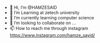 - 👋 Hi, I’m @HAMZESAID
- 👀 I’m Learning at zetech university
- 🌱 I’m currently learning computer science
- 💞️ I’m looking to collaborate on ...
- 📫 How to reach me through instagram https://www.instagram.com/hamze_sayid/

<!---
HAMZESAID/HAMZESAID is a ✨ special ✨ repository because its `README.md` (this file) appears on your GitHub profile.
You can click the Preview link to take a look at your changes.
--->
